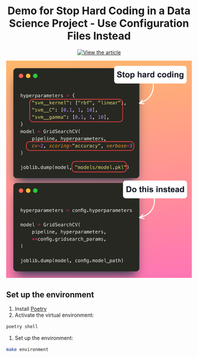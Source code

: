<div align="center">
<h1 align="center">
Demo for Stop Hard Coding in a Data Science Project - Use Configuration Files Instead
</h3>

[![View the article](https://img.shields.io/badge/Data%20Science%20Simplified-View%20Blog-red?logo=wordpress)](https://mathdatasimplified.com/2023/05/25/stop-hard-coding-in-a-data-science-project-use-configuration-files-instead/)
  
![](image.png)

</div>

## Set up the environment

1. Install [Poetry](https://python-poetry.org/docs/#installation)
1. Activate the virtual environment:

```bash
poetry shell
```

1. Set up the environment:

```bash
make environment
```
